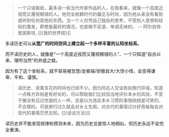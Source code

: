 >一个只读报纸，最多读一些当代作家作品的人，在我看来，就像一个高度近视而又蔑视眼镜的人。他完全依赖时代的偏见与时尚，因为他从来没有看到或听到任何其他的东西。当一个人仅凭自己独自的思考，不受别人思想和经验的激发，即使是最好的情况，也是微不足道、单调无味的。 -- 阿尔伯特·爱因斯坦, [[《我的世界观》]] 

多读历史可以**从宽广的时间空间上建立起一个多样丰富的认知坐标系**。

而不读历史的人，就像是“一个高度近视而又蔑视眼镜的人”、一个只知道“自古以来、理所当然”的井底之蛙。

因为有了这个坐标系，就不容易被忽悠/走极端/骄傲自大/大惊小怪，会变得谦卑、平和、谨慎。

>读历史、读寓言花的时间也已经不少。因为同古人交谈有如旅行异域，知道一点殊方异俗是有好处的，可以帮助我们比较恰当地评价本乡的风俗，不至于像没有见过世面的人一样，总是以为违反本乡习惯的事情统统是可笑的、不合理的。可是旅行过久就会对乡土生疏，对古代的事情过分好奇每每会对现代的事情茫然无知。[[《谈谈方法》]]

读历史并不能发现规律和预测未来，因为历史总是惊人地相似，但历史永远不会完全重演。